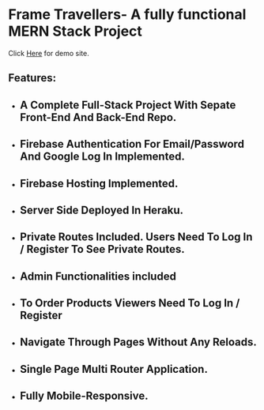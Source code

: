# Frame Travellers- A fully functional MERN Stack Project

Click [Here](https://frame-travellers.web.app/) for demo site.

## Features: 
 * ## A Complete Full-Stack Project With Sepate Front-End And Back-End Repo.
 * ## Firebase Authentication For Email/Password And Google Log In Implemented.
 * ## Firebase Hosting Implemented.
 * ## Server Side Deployed In Heraku.
 * ## Private Routes Included. Users Need To Log In / Register To See Private Routes.
 * ## Admin Functionalities included
 
 * ## To Order Products Viewers Need To Log In / Register
 * ## Navigate Through Pages Without Any Reloads.
 * ## Single Page Multi Router Application.
 * ## Fully Mobile-Responsive.
 
